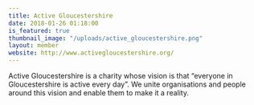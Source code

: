 ```yaml
---
title: Active Gloucestershire
date: 2018-01-26 01:18:00
is_featured: true
thumbnail_image: "/uploads/active_gloucestershire.png"
layout: member
website: http://www.activegloucestershire.org/
---
```


Active Gloucestershire is a charity whose vision is that “everyone in Gloucestershire is active every day”. We unite organisations and people around this vision and enable them to make it a reality.